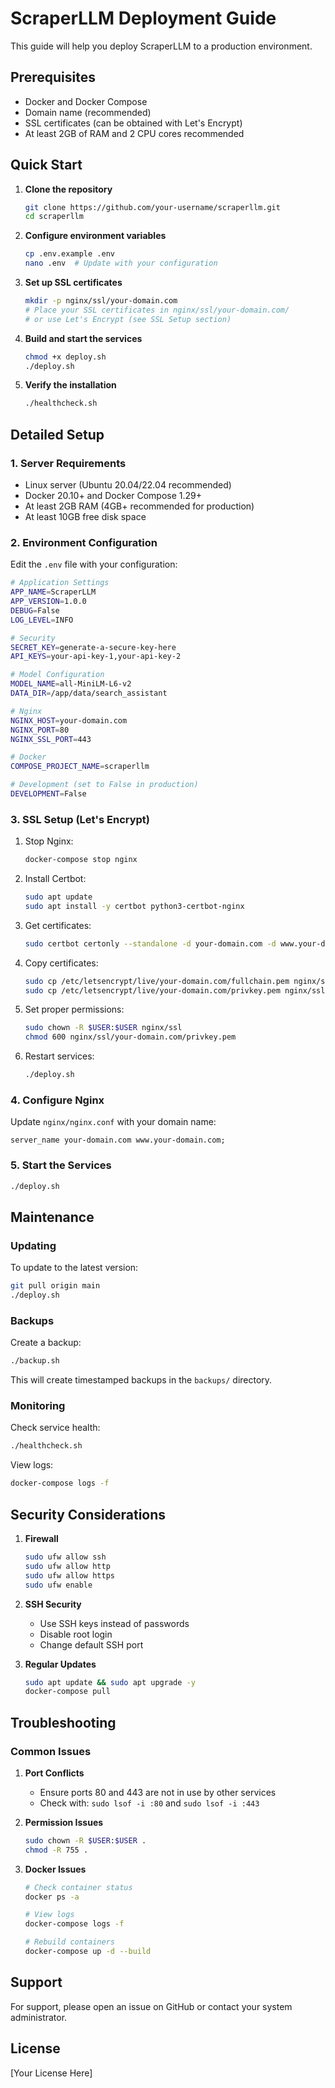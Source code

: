 # ScraperLLM Deployment Guide

This guide will help you deploy ScraperLLM to a production environment.

## Prerequisites

- Docker and Docker Compose
- Domain name (recommended)
- SSL certificates (can be obtained with Let's Encrypt)
- At least 2GB of RAM and 2 CPU cores recommended

## Quick Start

1. **Clone the repository**
   ```bash
   git clone https://github.com/your-username/scraperllm.git
   cd scraperllm
   ```

2. **Configure environment variables**
   ```bash
   cp .env.example .env
   nano .env  # Update with your configuration
   ```

3. **Set up SSL certificates**
   ```bash
   mkdir -p nginx/ssl/your-domain.com
   # Place your SSL certificates in nginx/ssl/your-domain.com/
   # or use Let's Encrypt (see SSL Setup section)
   ```

4. **Build and start the services**
   ```bash
   chmod +x deploy.sh
   ./deploy.sh
   ```

5. **Verify the installation**
   ```bash
   ./healthcheck.sh
   ```

## Detailed Setup

### 1. Server Requirements

- Linux server (Ubuntu 20.04/22.04 recommended)
- Docker 20.10+ and Docker Compose 1.29+
- At least 2GB RAM (4GB+ recommended for production)
- At least 10GB free disk space

### 2. Environment Configuration

Edit the `.env` file with your configuration:

```bash
# Application Settings
APP_NAME=ScraperLLM
APP_VERSION=1.0.0
DEBUG=False
LOG_LEVEL=INFO

# Security
SECRET_KEY=generate-a-secure-key-here
API_KEYS=your-api-key-1,your-api-key-2

# Model Configuration
MODEL_NAME=all-MiniLM-L6-v2
DATA_DIR=/app/data/search_assistant

# Nginx
NGINX_HOST=your-domain.com
NGINX_PORT=80
NGINX_SSL_PORT=443

# Docker
COMPOSE_PROJECT_NAME=scraperllm

# Development (set to False in production)
DEVELOPMENT=False
```

### 3. SSL Setup (Let's Encrypt)

1. Stop Nginx:
   ```bash
   docker-compose stop nginx
   ```

2. Install Certbot:
   ```bash
   sudo apt update
   sudo apt install -y certbot python3-certbot-nginx
   ```

3. Get certificates:
   ```bash
   sudo certbot certonly --standalone -d your-domain.com -d www.your-domain.com
   ```

4. Copy certificates:
   ```bash
   sudo cp /etc/letsencrypt/live/your-domain.com/fullchain.pem nginx/ssl/your-domain.com/
   sudo cp /etc/letsencrypt/live/your-domain.com/privkey.pem nginx/ssl/your-domain.com/
   ```

5. Set proper permissions:
   ```bash
   sudo chown -R $USER:$USER nginx/ssl
   chmod 600 nginx/ssl/your-domain.com/privkey.pem
   ```

6. Restart services:
   ```bash
   ./deploy.sh
   ```

### 4. Configure Nginx

Update `nginx/nginx.conf` with your domain name:

```nginx
server_name your-domain.com www.your-domain.com;
```

### 5. Start the Services

```bash
./deploy.sh
```

## Maintenance

### Updating

To update to the latest version:

```bash
git pull origin main
./deploy.sh
```

### Backups

Create a backup:

```bash
./backup.sh
```

This will create timestamped backups in the `backups/` directory.

### Monitoring

Check service health:

```bash
./healthcheck.sh
```

View logs:

```bash
docker-compose logs -f
```

## Security Considerations

1. **Firewall**
   ```bash
   sudo ufw allow ssh
   sudo ufw allow http
   sudo ufw allow https
   sudo ufw enable
   ```

2. **SSH Security**
   - Use SSH keys instead of passwords
   - Disable root login
   - Change default SSH port

3. **Regular Updates**
   ```bash
   sudo apt update && sudo apt upgrade -y
   docker-compose pull
   ```

## Troubleshooting

### Common Issues

1. **Port Conflicts**
   - Ensure ports 80 and 443 are not in use by other services
   - Check with: `sudo lsof -i :80` and `sudo lsof -i :443`

2. **Permission Issues**
   ```bash
   sudo chown -R $USER:$USER .
   chmod -R 755 .
   ```

3. **Docker Issues**
   ```bash
   # Check container status
   docker ps -a
   
   # View logs
   docker-compose logs -f
   
   # Rebuild containers
   docker-compose up -d --build
   ```

## Support

For support, please open an issue on GitHub or contact your system administrator.

## License

[Your License Here]
